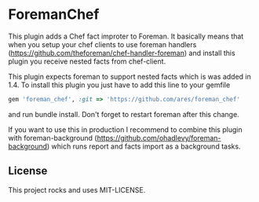 # ForemanChef

This plugin adds a Chef fact improter to Foreman. It basically means that when you setup your chef
clients to use foreman handlers (https://github.com/theforeman/chef-handler-foreman) and install
this plugin you receive nested facts from chef-client.

This plugin expects foreman to support nested facts which is was added in 1.4.
To install this plugin you just have to add this line to your gemfile

```ruby
gem 'foreman_chef', :git => 'https://github.com/ares/foreman_chef'
```

and run bundle install. Don't forget to restart foreman after this change.

If you want to use this in production I recommend to combine this plugin with foreman-background
(https://github.com/ohadlevy/foreman-background) which runs report and facts import as a background
tasks.

##  License

This project rocks and uses MIT-LICENSE.
